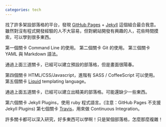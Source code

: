 ```yaml
---
categories: tech
---
```


找了許多架設部落格的平台，發現 [GitHub Pages](https://pages.github.com/) + [Jekyll](http://jekyllrb.com/) 這個組合最合我意。雖然對沒有程式開發經驗的人不大容易，但對網站開發有興趣的人，花些時間摸索，可以學到很多東西。

第一個關卡 Command Line 的使用。
第二個關卡 Git 的使用。
第三個關卡 YAML 與 Markdown 語法。

通過上面三道關卡，已經可以建立預設的部落格，但是畫面很陽春。

第四個關卡 HTML/CSS/Javascript，進階有 SASS / CoffeeScript 可以使用。
第五個關卡 [Liquid][Liquid wiki] templating language。

通過上面五道關卡，已經可以建立出精美的部落格。可能還缺少一些東西。

第六個關卡 Jekyll Plugins，使用 ruby 程式語言。(注意：GitHub Pages 不支援 Jekyll Plugins)
第七個關卡 [Travis][Travis site]，用來做 Continuous Integration。

許多關卡都可以深入研究，好多東西可以學啊！只是架個部落格，怎麼那麼複雜！

[Liquid wiki]: https://github.com/shopify/liquid/wiki/liquid-for-designers
[Travis site]: https://travis-ci.org/
